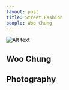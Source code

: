 ```yaml
---
layout: post
title: Street Fashion
people: Woo Chung
---
```


![Alt text](../images/woochung/1.jpg)

<div class="info">
	<div class="left">
		<h2>Woo Chung</h2>
	</div>
	<div class="right">
		<h2>Photography</h2>
	</div>
</div>

<div id="grid">
	<img src="../images/woochung/2.jpg" class="post-image half-width" alt="">
	<img src="../images/woochung/6.jpg" class="post-image half-width" alt="">
	<img src="../images/woochung/3.jpg" class="post-image half-width" alt="">
	<img src="../images/woochung/4.jpg" class="post-image half-width" alt="">
	<img src="../images/woochung/5.jpg" class="post-image half-width" alt="">
</div>


<div class="space"></div>